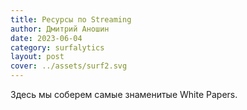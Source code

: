```yaml
---
title: Ресурсы по Streaming
author: Дмитрий Аношин
date: 2023-06-04
category: surfalytics
layout: post
cover: ../assets/surf2.svg
---
```


Здесь мы соберем самые знаменитые White Papers.
